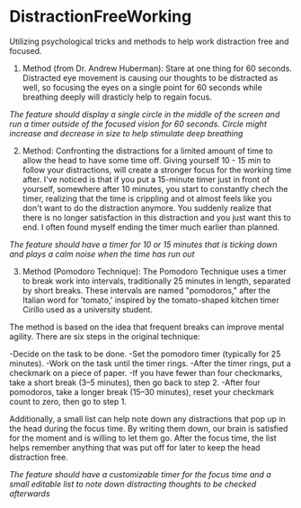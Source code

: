 # DistractionFreeWorking
Utilizing psychological tricks and methods to help work distraction free and focused.

1. Method (from Dr. Andrew Huberman):
Stare at one thing for 60 seconds.
Distracted eye movement is causing our thoughts to be distracted as well, so focusing the eyes on a single point for 60 seconds while breathing deeply will drasticly help to regain focus.

*The feature should display a single circle in the middle of the screen and run a timer outside of the focused vision for 60 seconds. Circle might increase and decrease in size to help stimulate deep breathing*

2. Method:
Confronting the distractions for a limited amount of time to allow the head to have some time off.
Giving yourself 10 - 15 min to follow your distractions, will create a stronger focus for the working time after. I've noticed is that if you put a 15-minute timer just in front of yourself, somewhere after 10 minutes, you start to constantly chech the timer, realizing that the time is crippling and ot almost feels like you don't want to do the distraction anymore. You suddenly realize that there is no longer satisfaction in this distraction and you just want this to end. I often found myself ending the timer much earlier than planned.

*The feature should have a timer for 10 or 15 minutes that is ticking down and plays a calm noise when the time has run out*

3. Method (Pomodoro Technique):
The Pomodoro Technique uses a timer to break work into intervals, traditionally 25 minutes in length, separated by short breaks. These intervals are named "pomodoros," after the Italian word for 'tomato,' inspired by the tomato-shaped kitchen timer Cirillo used as a university student.

The method is based on the idea that frequent breaks can improve mental agility. There are six steps in the original technique:

-Decide on the task to be done.
-Set the pomodoro timer (typically for 25 minutes).
-Work on the task until the timer rings.
-After the timer rings, put a checkmark on a piece of paper.
-If you have fewer than four checkmarks, take a short break (3–5 minutes), then go back to step 2.
-After four pomodoros, take a longer break (15–30 minutes), reset your checkmark count to zero, then go to step 1.

Additionally, a small list can help note down any distractions that pop up in the head during the focus time. By writing them down, our brain is satisfied for the moment and is willing to let them go. After the focus time, the list helps remember anything that was put off for later to keep the head distraction free.

*The feature should have a customizable timer for the focus time and a small editable list to note down distracting thoughts to be checked afterwards*
